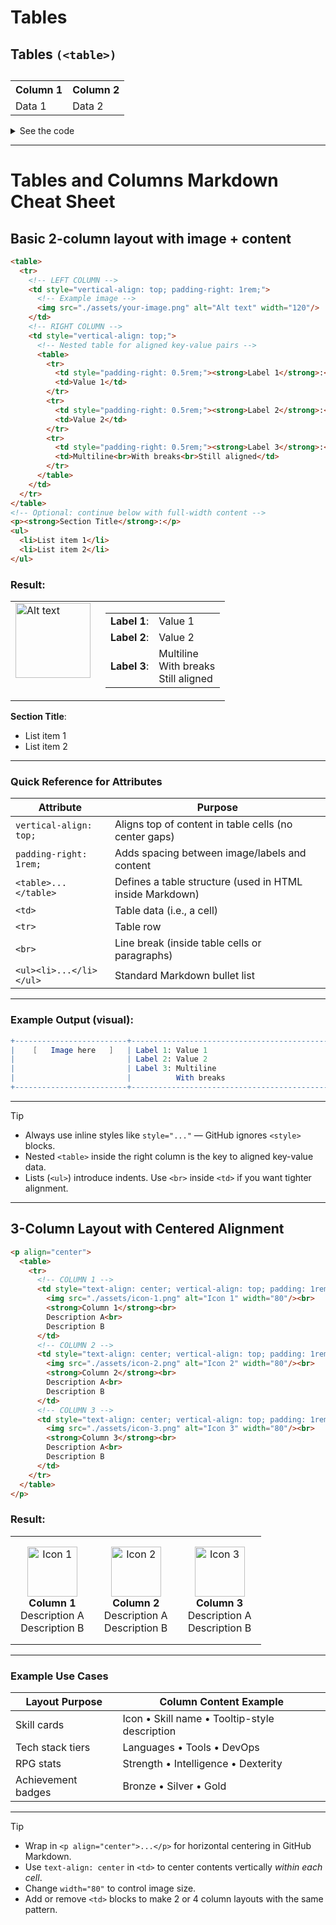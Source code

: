 
# Tables

## Tables `(<table>)`
<div align="center"><h2></h2></div>

<table>
  <tr>
	<th>Column 1</th>
	<th>Column 2</th>
  </tr>
  <tr>
	<td>Data 1</td>
	<td>Data 2</td>
  </tr>
</table>

<details><summary>See the code</summary>

```markdown
<table>
  <tr>
	<th>Column 1</th>
	<th>Column 2</th>
  </tr>
  <tr>
	<td>Data 1</td>
	<td>Data 2</td>
  </tr>
</table>
```
</details>

---


# Tables and Columns Markdown Cheat Sheet

## Basic 2-column layout with image + content


```markdown
<table>
  <tr>
	<!-- LEFT COLUMN -->
	<td style="vertical-align: top; padding-right: 1rem;">
	  <!-- Example image -->
	  <img src="./assets/your-image.png" alt="Alt text" width="120"/>
	</td>
	<!-- RIGHT COLUMN -->
	<td style="vertical-align: top;">
	  <!-- Nested table for aligned key-value pairs -->
	  <table>
		<tr>
		  <td style="padding-right: 0.5rem;"><strong>Label 1</strong>:</td>
		  <td>Value 1</td>
		</tr>
		<tr>
		  <td style="padding-right: 0.5rem;"><strong>Label 2</strong>:</td>
		  <td>Value 2</td>
		</tr>
		<tr>
		  <td style="padding-right: 0.5rem;"><strong>Label 3</strong>:</td>
		  <td>Multiline<br>With breaks<br>Still aligned</td>
		</tr>
	  </table>
	</td>
  </tr>
</table>
<!-- Optional: continue below with full-width content -->
<p><strong>Section Title</strong>:</p>
<ul>
  <li>List item 1</li>
  <li>List item 2</li>
</ul>
```

### Result:

<table>
  <tr>
	<!-- LEFT COLUMN -->
	<td style="vertical-align: top; padding-right: 1rem;">
	  <!-- Example image -->
	  <img src="./assets/your-image.png" alt="Alt text" width="120"/>
	</td>
	<!-- RIGHT COLUMN -->
	<td style="vertical-align: top;">
	  <!-- Nested table for aligned key-value pairs -->
	  <table>
		<tr>
		  <td style="padding-right: 0.5rem;"><strong>Label 1</strong>:</td>
		  <td>Value 1</td>
		</tr>
		<tr>
		  <td style="padding-right: 0.5rem;"><strong>Label 2</strong>:</td>
		  <td>Value 2</td>
		</tr>
		<tr>
		  <td style="padding-right: 0.5rem;"><strong>Label 3</strong>:</td>
		  <td>Multiline<br>With breaks<br>Still aligned</td>
		</tr>
	  </table>
	</td>
  </tr>
</table>
<!-- Optional: continue below with full-width content -->
<p><strong>Section Title</strong>:</p>
<ul>
  <li>List item 1</li>
  <li>List item 2</li>
</ul>

---

### Quick Reference for Attributes
| Attribute               | Purpose                                                  |
| ----------------------- | -------------------------------------------------------- |
| `vertical-align: top;`  | Aligns top of content in table cells (no center gaps)    |
| `padding-right: 1rem;`  | Adds spacing between image/labels and content            |
| `<table>...</table>`    | Defines a table structure (used in HTML inside Markdown) |
| `<td>`                  | Table data (i.e., a cell)                                |
| `<tr>`                  | Table row                                                |
| `<br>`                  | Line break (inside table cells or paragraphs)            |
| `<ul><li>...</li></ul>` | Standard Markdown bullet list                            |

---

### Example Output (visual):
```mathematica
+-------------------------+--------------------------------------------+
|    [   Image here   ]   | Label 1: Value 1                           |
|                         | Label 2: Value 2                           |
|                         | Label 3: Multiline                         |
|                         |          With breaks                       |
+-------------------------+--------------------------------------------+
```

---

> [!TIP]  
> - Always use inline styles like `style="..."` — GitHub ignores `<style>` blocks.  
> - Nested `<table>` inside the right column is the key to aligned key-value data.  
> - Lists (`<ul>`) introduce indents. Use `<br>` inside `<td>` if you want tighter alignment.  

---

## 3-Column Layout with Centered Alignment

```markdown
<p align="center">
  <table>
	<tr>
	  <!-- COLUMN 1 -->
	  <td style="text-align: center; vertical-align: top; padding: 1rem;">
		<img src="./assets/icon-1.png" alt="Icon 1" width="80"/><br>
		<strong>Column 1</strong><br>
		Description A<br>
		Description B
	  </td>
	  <!-- COLUMN 2 -->
	  <td style="text-align: center; vertical-align: top; padding: 1rem;">
		<img src="./assets/icon-2.png" alt="Icon 2" width="80"/><br>
		<strong>Column 2</strong><br>
		Description A<br>
		Description B
	  </td>
	  <!-- COLUMN 3 -->
	  <td style="text-align: center; vertical-align: top; padding: 1rem;">
		<img src="./assets/icon-3.png" alt="Icon 3" width="80"/><br>
		<strong>Column 3</strong><br>
		Description A<br>
		Description B
	  </td>
	</tr>
  </table>
</p>
```

### Result:

<p align="center">
  <table>
	<tr>
	  <!-- COLUMN 1 -->
	  <td style="text-align: center; vertical-align: top; padding: 1rem;">
		<img src="./assets/icon-1.png" alt="Icon 1" width="80"/><br>
		<strong>Column 1</strong><br>
		Description A<br>
		Description B
	  </td>
	  <!-- COLUMN 2 -->
	  <td style="text-align: center; vertical-align: top; padding: 1rem;">
		<img src="./assets/icon-2.png" alt="Icon 2" width="80"/><br>
		<strong>Column 2</strong><br>
		Description A<br>
		Description B
	  </td>
	  <!-- COLUMN 3 -->
	  <td style="text-align: center; vertical-align: top; padding: 1rem;">
		<img src="./assets/icon-3.png" alt="Icon 3" width="80"/><br>
		<strong>Column 3</strong><br>
		Description A<br>
		Description B
	  </td>
	</tr>
  </table>
</p>

---

### Example Use Cases

| Layout Purpose     | Column Content Example                        |
| ------------------ | --------------------------------------------- |
| Skill cards        | Icon • Skill name • Tooltip-style description |
| Tech stack tiers   | Languages • Tools • DevOps                    |
| RPG stats          | Strength • Intelligence • Dexterity           |
| Achievement badges | Bronze • Silver • Gold                        |

--- 
> [!TIP]  
> - Wrap in `<p align="center">...</p>` for horizontal centering in GitHub Markdown.
> - Use `text-align: center` in `<td>` to center contents vertically *within each cell*.
> - Change `width="80"` to control image size.
> - Add or remove `<td>` blocks to make 2 or 4 column layouts with the same pattern.
